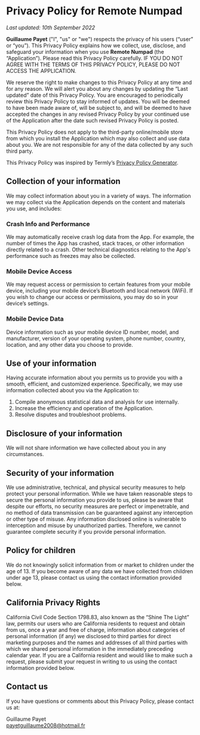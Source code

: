 # Privacy Policy for Remote Numpad

_Last updated: 10th September 2022_

__Guillaume Payet__ ("I", "us" or "we") respects the privacy of his users (“user” or “you”). This Privacy Policy explains how we collect, use, disclose, and safeguard your information when you use __Remote Numpad__ (the “Application”). Please read this Privacy Policy carefully. IF YOU DO NOT AGREE WITH THE TERMS OF THIS PRIVACY POLICY, PLEASE DO NOT ACCESS THE APPLICATION.

We reserve the right to make changes to this Privacy Policy at any time and for any reason. We will alert you about any changes by updating the “Last updated” date of this Privacy Policy. You are encouraged to periodically review this Privacy Policy to stay informed of updates. You will be deemed to have been made aware of, will be subject to, and will be deemed to have accepted the changes in any revised Privacy Policy by your continued use of the Application after the date such revised Privacy Policy is posted.

This Privacy Policy does not apply to the third-party online/mobile store from which you install the Application which may also collect and use data about you. We are not responsible for any of the data collected by any such third party.

This Privacy Policy was inspired by Termly’s [Privacy Policy Generator](https://termly.io/products/privacy-policy-generator/ "Termly's Privacy Policy Generator").

## Collection of your information

We may collect information about you in a variety of ways. The information we may collect via the Application depends on the content and materials you use, and includes:

### Crash Info and Performance

We may automatically receive crash log data from the App. For example, the number of times the App has crashed, stack traces, or other information directly related to a crash. Other technical diagnostics relating to the App's performance such as freezes may also be collected.

### Mobile Device Access

We may request access or permission to certain features from your mobile device, including your mobile device’s Bluetooth and local network (WiFi). If you wish to change our access or permissions, you may do so in your device’s settings.

### Mobile Device Data

Device information such as your mobile device ID number, model, and manufacturer, version of your operating system, phone number, country, location, and any other data you choose to provide.

## Use of your information

Having accurate information about you permits us to provide you with a smooth, efficient, and customized experience. Specifically, we may use information collected about you via the Application to:

1. Compile anonymous statistical data and analysis for use internally.
2. Increase the efficiency and operation of the Application.
3. Resolve disputes and troubleshoot problems.

## Disclosure of your information

We will not share information we have collected about you in any circumstances.

## Security of your information

We use administrative, technical, and physical security measures to help protect your personal information. While we have taken reasonable steps to secure the personal information you provide to us, please be aware that despite our efforts, no security measures are perfect or impenetrable, and no method of data transmission can be guaranteed against any interception or other type of misuse. Any information disclosed online is vulnerable to interception and misuse by unauthorized parties. Therefore, we cannot guarantee complete security if you provide personal information.

## Policy for children

We do not knowingly solicit information from or market to children under the age of 13. If you become aware of any data we have collected from children under age 13, please contact us using the contact information provided below.

## California Privacy Rights

California Civil Code Section 1798.83, also known as the “Shine The Light” law, permits our users who are California residents to request and obtain from us, once a year and free of charge, information about categories of personal information (if any) we disclosed to third parties for direct marketing purposes and the names and addresses of all third parties with which we shared personal information in the immediately preceding calendar year. If you are a California resident and would like to make such a request, please submit your request in writing to us using the contact information provided below.

## Contact us

If you have questions or comments about this Privacy Policy, please contact us at:

Guillaume Payet<br>
<payetguillaume2008@hotmail.fr>

